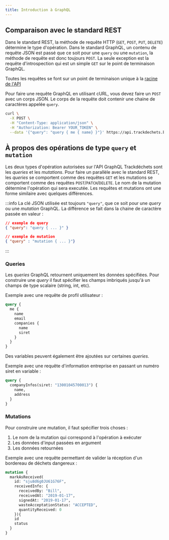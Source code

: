 ```yaml
---
title: Introduction à GraphQL
---
```



## Comparaison avec le standard REST

Dans le standard REST, la méthode de requête HTTP (`GET`, `POST`, `PUT`, `DELETE`) détermine le type d'opération. Dans le standard GraphQL, un contenu de requête JSON est passé que ce soit pour une `query` ou une `mutation`, la méthode de requête est donc toujours `POST`. La seule exception est la requête d'introspection qui est un simple `GET` sur le point de terminaison GraphQL.

Toutes les requêtes se font sur un point de terminaison unique à la [racine de l'API](../reference/environments/environments.mdx)

Pour faire une requête GraphQL en utilisant cURL, vous devez faire un `POST` avec un corps JSON. Le corps de la requête doit contenir une chaine de caractères appelée `query`.



```bash
curl \
  -X POST \
  -H "Content-Type: application/json" \
  -H "Authorization: Bearer YOUR_TOKEN" \
  --data '{"query": "query { me { name} }"}' https://api.trackdechets.beta.gouv.fr/
```


## À propos des opérations de type `query` et `mutation`

Les deux types d'opération autorisées sur l'API GraphQL Trackdéchets sont les *queries* et les *mutations*. Pour faire un parallèle avec le standard REST, les *queries* se comportent comme des requêtes `GET` et les mutations se comportent comme des requêtes `POST`/`PATCH`/`DELETE`. Le nom de la mutation détermine l'opération qui sera executée. Les requêtes et mutations ont une forme similaire avec quelques différences.

:::info
La clé JSON utilisée est toujours `"query"`, que ce soit pour une *query* ou une *mutation* GraphQL. La différence se fait dans la chaine de caractère passée en valeur :

```json
// exemple de query
{ "query": "query { ... }" }

// exemple de mutation
{ "query" : "mutation { ... }"}
```
:::


### Queries

Les *queries* GraphQL retournent uniquement les données spécifiées. Pour construire une *query* il faut spécifier les champs imbriqués jusqu'à un champs de type scalaire (string, int, etc).

Exemple avec une requête de profil utilisateur :


```graphql
query {
  me {
    name
    email
    companies {
      name
      siret
    }
  }
}
```

Des variables peuvent également être ajoutées sur certaines *queries*.

Exemple avec une requête d'information entreprise en passant un numéro siret en variable :

```graphql
query {
  companyInfos(siret: "13001045700013") {
    name,
    address
  }
}
```

### Mutations

Pour construire une mutation, il faut spécifier trois choses :

1. Le nom de la mutation qui correspond à l'opération à exécuter
2. Les données d'input passées en argument
3. Les données retournées

Exemple avec une requête permettant de valider la réception d'un bordereau de déchets dangereux :

```graphql
mutation {
  markAsReceived(
    id: "sju8d6g0JU61G76F",
    receivedInfo: {
      receivedBy: "Bill",
      receivedAt: "2019-01-17",
      signedAt: "2019-01-17",
      wasteAcceptationStatus: "ACCEPTED",
      quantityReceived: 0
    }){
    id
    status
  }
}
```
